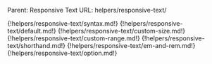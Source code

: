 Parent: Responsive Text
URL: helpers/responsive-text/

{!helpers/responsive-text/syntax.md!}
{!helpers/responsive-text/default.md!}
{!helpers/responsive-text/custom-size.md!}
{!helpers/responsive-text/custom-range.md!}
{!helpers/responsive-text/shorthand.md!}
{!helpers/responsive-text/em-and-rem.md!}
{!helpers/responsive-text/option.md!}

